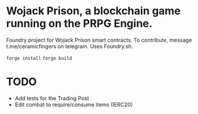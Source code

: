 # Wojack Prison, a blockchain game running on the PRPG Engine.

Foundry project for Wojack Prison smart contracts. To contribute, message t.me/ceramicfingers on telegram. Uses Foundry.sh.

`forge install`
`forge build`

# TODO

- Add tests for the Trading Post
- Edit combat to require/consume items (IERC20)
